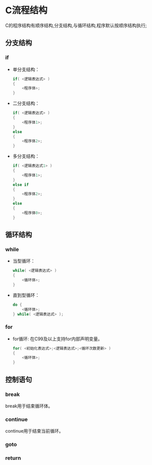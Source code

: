 # C流程结构

C的程序结构有顺序结构,分支结构,与循环结构,程序默认按顺序结构执行;

## 分支结构

### if

* 单分支结构：

  ```C
  if( <逻辑表达式> )
  {
      <程序体>;
  }
  ```

* 二分支结构：

  ```C
  if( <逻辑表达式> )
  {
      <程序体1>;
  }
  else
  {
      <程序体2>;
  }
  ```

* 多分支结构：

  ```C
  if( <逻辑表达式1> )
  {
      <程序体1>;
  }
  else if
  {
      <程序体2>;
  }
  else
  {
      <程序体0>;
  }
  ```

## 循环结构

### while

* 当型循环：

  ```C
  while( <逻辑表达式> )
  {
      <循环体>;
  }
  ```

* 直到型循环：

  ```C
  do {
      <循环体>;
  } while( <逻辑表达式> );
  ```



### for

* for循环: 在C99及以上支持for内部声明变量。

  ```C
  for( <初始化表达式>;<逻辑表达式>;<循环次数更新> )
  {
      <循环体>;
  }
  ```

## 控制语句

### break

break用于结束循环体。

### continue

continue用于结束当前循环。

### goto

### return
